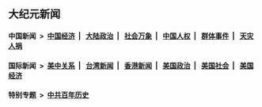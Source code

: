 ## 大纪元新闻

#### 中国新闻 &nbsp;>&nbsp; [中国经济](indexes/ncid283/README.md?09140445) &nbsp;| &nbsp; [大陆政治](indexes/ncid277/README.md?09140445) &nbsp;| &nbsp; [社会万象](indexes/ncid282/README.md?09140445) &nbsp;| &nbsp; [中国人权](indexes/ncid278/README.md?09140445) &nbsp;| &nbsp; [群体事件](indexes/ncid279/README.md?09140445) &nbsp;| &nbsp; [天灾人祸](indexes/ncid280/README.md?09140445)

#### 国际新闻 &nbsp;>&nbsp; [美中关系](indexes/nf1412576/README.md?09140445) &nbsp;| &nbsp; [台湾新闻](indexes/ncid1349361/README.md?09140445) &nbsp;| &nbsp; [香港新闻](indexes/ncid1349362/README.md?09140445) &nbsp;| &nbsp; [美国政治](indexes/ncid1078159/README.md?09140445) &nbsp;| &nbsp; [美国社会](indexes/ncid1078160/README.md?09140445) &nbsp;| &nbsp; [美国经济](indexes/ncid1078158/README.md?09140445)

#### 特别专题 &nbsp;>&nbsp; [中共百年历史](https://github.com/epoch-news/epoch-special/blob/master/README.md?09140445)  
